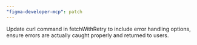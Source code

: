 ```yaml
---
"figma-developer-mcp": patch
---
```


Update curl command in fetchWithRetry to include error handling options, ensure errors are actually caught properly and returned to users.
